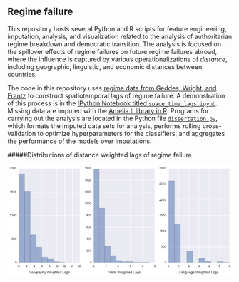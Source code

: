 ## Regime failure

This repository hosts several Python and R scripts for feature engineering, imputation, analysis, and visualization related to the analysis of authoritarian regime breakdown and democratic transition. The analysis is focused on the spillover effects of regime failures on future regime failures abroad, where the influence is captured by various operationalizations of *distance*, including geographic, linguistic, and economic distances between countries. 

The code in this repository uses [regime data from Geddes, Wright, and Frantz](http://dictators.la.psu.edu/ 'Autocratic Regimes') to construct spatiotemporal lags of regime failure. A demonstration of this process is in the [IPython Notebook titled `space_time_lags.ipynb`](https://github.com/thomasbrawner/regime_failure/blob/master/space_time_lags.ipynb). Missing data are imputed with the [Amelia II library in R](http://gking.harvard.edu/amelia 'Amelia II: A Program for Missing Data'). Programs for carrying out the analysis are located in the Python file [`dissertation.py`](https://github.com/thomasbrawner/regime_failure/blob/master/dissertation.py), which formats the imputed data sets for analysis, performs rolling cross-validation to optimize hyperparameters for the classifiers, and aggregates the performance of the models over imputations. 

#####Distributions of distance weighted lags of regime failure

<img src="images/failure_lags.png" width="750px">
